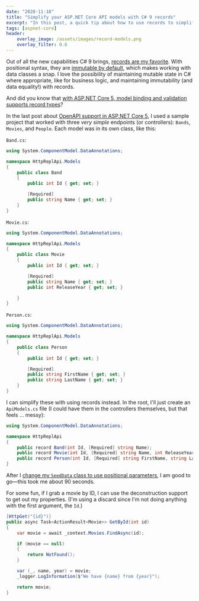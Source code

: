 ```yaml
---
date: "2020-11-18"
title: "Simplify your ASP.NET Core API models with C# 9 records"
excerpt: "In this post, a quick tip about how to use records to simplify your API models."
tags: [aspnet-core]
header:
    overlay_image: /assets/images/record-models.png
    overlay_filter: 0.8
---
```


Out of all the new capabilities C# 9 brings, [records are my favorite](https://daveabrock.com/2020/07/06/c-sharp-9-deep-dive-records). With positional syntax, they are [immutable by default](https://daveabrock.com/2020/11/02/csharp-9-records-immutable-default), which makes working with data classes a snap. I love the possibility of maintaining mutable state in C# where appropriate, like for business logic, and maintaining immutability (and data equality!) with records.

And did you know that [with ASP.NET Core 5, model binding and validation supports record types](https://docs.microsoft.com/aspnet/core/release-notes/aspnetcore-5.0?view=aspnetcore-5.0#model-binding-and-validation-with-c-9-record-types)?

In the last post about [OpenAPI support in ASP.NET Core 5](https://daveabrock.com/2020/11/16/httprepl-openapi-swagger-netcoreapis), I used a sample project that worked with three *very simple* endpoints (or controllers): `Bands`, `Movies`, and `People`. Each model was in its own class, like this:

`Band.cs`:

```csharp
using System.ComponentModel.DataAnnotations;

namespace HttpReplApi.Models
{
    public class Band
    {
        public int Id { get; set; }

        [Required]
        public string Name { get; set; }
    }
}
```

`Movie.cs`:

```csharp
using System.ComponentModel.DataAnnotations;

namespace HttpReplApi.Models
{
    public class Movie
    {
        public int Id { get; set; }

        [Required]
        public string Name { get; set; }
        public int ReleaseYear { get; set; }

    }
}
```

`Person.cs`:

```csharp
using System.ComponentModel.DataAnnotations;

namespace HttpReplApi.Models
{
    public class Person
    {
        public int Id { get; set; }

        [Required]
        public string FirstName { get; set; }
        public string LastName { get; set; }
    }
}
```

I can simplify these with using records instead. In the root, I'll just create an `ApiModels.cs` file (I could have them in the controllers themselves, but that feels ... messy):

```csharp
using System.ComponentModel.DataAnnotations;

namespace HttpReplApi
{
    public record Band(int Id, [Required] string Name);
    public record Movie(int Id, [Required] string Name, int ReleaseYear);
    public record Person(int Id, [Required] string FirstName, string LastName);
}
```

After I [change my `SeedData` class to use positional parameters](https://github.com/daveabrock/HttpReplApi/blob/master/HttpReplApi/Data/SeedData.cs), I am good to go—this took me about 90 seconds.

For some fun, if I grab a movie by ID, I can use the deconstruction support to get out my properties. (I'm using a discard since I'm not doing anything with the first argument, the `Id`.)

```csharp
[HttpGet("{id}")]
public async Task<ActionResult<Movie>> GetById(int id)
{
    var movie = await _context.Movies.FindAsync(id);

    if (movie == null)
    {
        return NotFound();
    }

    var (_, name, year) = movie;
    _logger.LogInformation($"We have {name} from {year}");

    return movie;
}
```




